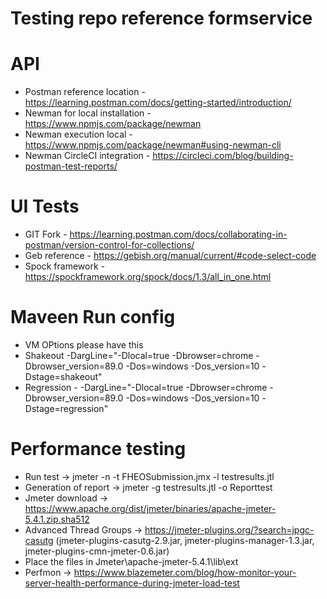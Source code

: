 # Testing repo reference formservice

# API
* Postman reference location - https://learning.postman.com/docs/getting-started/introduction/
* Newman for local installation  - https://www.npmjs.com/package/newman
* Newman execution local - https://www.npmjs.com/package/newman#using-newman-cli
* Newman CircleCI integration - https://circleci.com/blog/building-postman-test-reports/
   
# UI Tests
* GIT Fork - https://learning.postman.com/docs/collaborating-in-postman/version-control-for-collections/
* Geb reference - https://gebish.org/manual/current/#code-select-code
* Spock framework - https://spockframework.org/spock/docs/1.3/all_in_one.html

# Maveen Run config
* VM OPtions please have this
* Shakeout   -DargLine="-Dlocal=true -Dbrowser=chrome -Dbrowser_version=89.0 -Dos=windows -Dos_version=10 -Dstage=shakeout"
* Regression - -DargLine="-Dlocal=true -Dbrowser=chrome -Dbrowser_version=89.0 -Dos=windows -Dos_version=10 -Dstage=regression"

# Performance testing 
* Run test -> jmeter -n -t FHEOSubmission.jmx -l testresults.jtl
* Generation of report -> jmeter -g testresults.jtl -o Reporttest
* Jmeter download -> https://www.apache.org/dist/jmeter/binaries/apache-jmeter-5.4.1.zip.sha512
* Advanced Thread Groups -> https://jmeter-plugins.org/?search=jpgc-casutg (jmeter-plugins-casutg-2.9.jar, jmeter-plugins-manager-1.3.jar, jmeter-plugins-cmn-jmeter-0.6.jar)
* Place the files in Jmeter\apache-jmeter-5.4.1\lib\ext
* Perfmon -> https://www.blazemeter.com/blog/how-monitor-your-server-health-performance-during-jmeter-load-test
